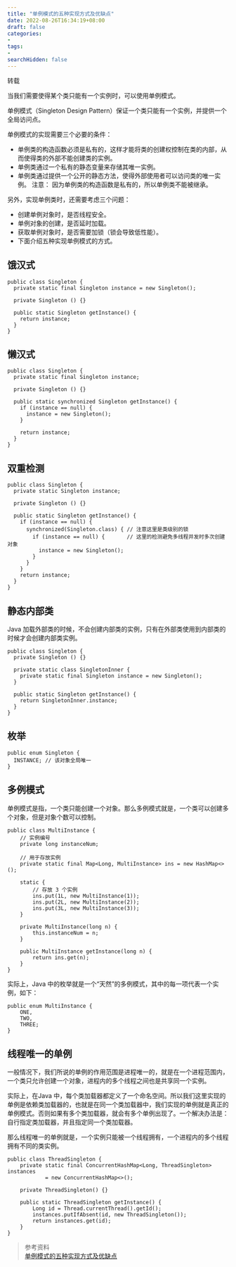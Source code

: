 ```yaml
---
title: "单例模式的五种实现方式及优缺点"
date: 2022-08-26T16:34:19+08:00
draft: false
categories:
- 
tags:
- 
searchHidden: false
---
```


转载

当我们需要使得某个类只能有一个实例时，可以使用单例模式。

单例模式（Singleton Design Pattern）保证一个类只能有一个实例，并提供一个全局访问点。

单例模式的实现需要三个必要的条件：

- 单例类的构造函数必须是私有的，这样才能将类的创建权控制在类的内部，从而使得类的外部不能创建类的实例。
- 单例类通过一个私有的静态变量来存储其唯一实例。
- 单例类通过提供一个公开的静态方法，使得外部使用者可以访问类的唯一实例。
注意：
因为单例类的构造函数是私有的，所以单例类不能被继承。

另外，实现单例类时，还需要考虑三个问题：

- 创建单例对象时，是否线程安全。
- 单例对象的创建，是否延时加载。
- 获取单例对象时，是否需要加锁（锁会导致低性能）。
- 下面介绍五种实现单例模式的方式。

## 饿汉式

```
public class Singleton { 
  private static final Singleton instance = new Singleton();
  
  private Singleton () {}
  
  public static Singleton getInstance() {
    return instance;
  }
}
```

## 懒汉式

```
public class Singleton { 
  private static final Singleton instance;
  
  private Singleton () {}
  
  public static synchronized Singleton getInstance() {    
    if (instance == null) {      
      instance = new Singleton();    
    }    

    return instance;  
  }
}
```

## 双重检测

```
public class Singleton { 
  private static Singleton instance;
  
  private Singleton () {}
  
  public static Singleton getInstance() {
    if (instance == null) {
      synchronized(Singleton.class) { // 注意这里是类级别的锁
        if (instance == null) {       // 这里的检测避免多线程并发时多次创建对象
          instance = new Singleton();
        }
      }
    }
    return instance;
  }
}
```

## 静态内部类

Java 加载外部类的时候，不会创建内部类的实例，只有在外部类使用到内部类的时候才会创建内部类实例。

```
public class Singleton { 
  private Singleton () {}

  private static class SingletonInner {
    private static final Singleton instance = new Singleton();
  }
  
  public static Singleton getInstance() {
    return SingletonInner.instance;
  }
}
```

## 枚举

```
public enum Singleton {
  INSTANCE; // 该对象全局唯一
}
```

## 多例模式

单例模式是指，一个类只能创建一个对象。那么多例模式就是，一个类可以创建多个对象，但是对象个数可以控制。


```
public class MultiInstance {
    // 实例编号
    private long instanceNum;

    // 用于存放实例
    private static final Map<Long, MultiInstance> ins = new HashMap<>();

    static {
        // 存放 3 个实例
        ins.put(1L, new MultiInstance(1));
        ins.put(2L, new MultiInstance(2));
        ins.put(3L, new MultiInstance(3));
    }

    private MultiInstance(long n) {
        this.instanceNum = n;
    }

    public MultiInstance getInstance(long n) {
        return ins.get(n);
    }
}
```

实际上，Java 中的枚举就是一个“天然”的多例模式，其中的每一项代表一个实例，如下：
```
public enum MultiInstance {
    ONE,
    TWO,
    THREE;
}
```

## 线程唯一的单例

一般情况下，我们所说的单例的作用范围是进程唯一的，就是在一个进程范围内，一个类只允许创建一个对象，进程内的多个线程之间也是共享同一个实例。

实际上，在Java 中，每个类加载器都定义了一个命名空间。所以我们这里实现的单例是依赖类加载器的，也就是在同一个类加载器中，我们实现的单例就是真正的单例模式。否则如果有多个类加载器，就会有多个单例出现了。一个解决办法是：自行指定类加载器，并且指定同一个类加载器。

那么线程唯一的单例就是，一个实例只能被一个线程拥有，一个进程内的多个线程拥有不同的类实例。

```
public class ThreadSingleton {
    private static final ConcurrentHashMap<Long, ThreadSingleton> instances
            = new ConcurrentHashMap<>();

    private ThreadSingleton() {}

    public static ThreadSingleton getInstance() {
        Long id = Thread.currentThread().getId();
        instances.putIfAbsent(id, new ThreadSingleton());
        return instances.get(id);
    }
}
```

> 参考资料  
> [单例模式的五种实现方式及优缺点](https://www.cnblogs.com/codeshell/p/14177102.html)